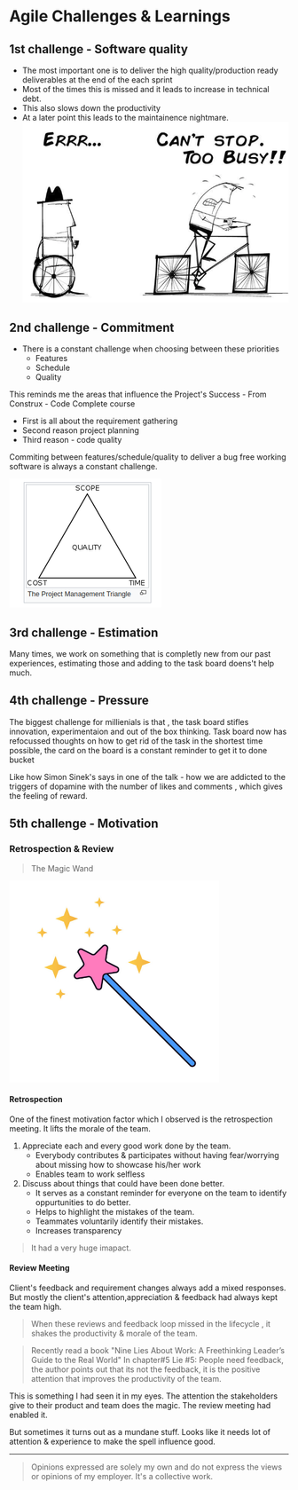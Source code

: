 # Agile Challenges & Learnings

## 1st challenge - Software quality

- The most important one is to deliver the high quality/production ready deliverables at the end of the each sprint
- Most of the times this is missed and it leads to increase in technical debt.
- This also slows down the productivity
- At a later point this leads to the maintainence nightmare.
![alt](../images/tech-debt.png)

## 2nd challenge - Commitment

- There is a constant challenge when choosing between these priorities
  - Features
  - Schedule
  - Quality

This reminds me the areas that influence the Project's Success - From Construx - Code Complete course

- First is all about the requirement gathering
- Second reason project planning
- Third reason - code quality

Commiting between features/schedule/quality to deliver a bug free working software is always a constant challenge.

![tri](../images/tri.png)

## 3rd challenge - Estimation

Many times, we work on something that is completly new from our past experiences, estimating those and adding to the task board doens't help much.

## 4th challenge - Pressure

The biggest challenge for millienials is that , the task board stifles innovation, experimentaion and out of the box
thinking. Task board now has refocussed thoughts on how to get rid of the task in the shortest time possible, the card
on the board is a constant reminder to get it to done bucket

Like how Simon Sinek's says in one of the talk - how we are addicted to the triggers of dopamine
with the number of likes and comments , which gives the feeling of reward.

## 5th challenge - Motivation

### Retrospection & Review

> The Magic Wand

![wand](../images/wand.png)

#### Retrospection

One of the finest motivation factor which I observed is the retrospection meeting.
It lifts the morale of the team.

1. Appreciate each and every good work done by the team.
    - Everybody contributes & participates without having fear/worrying about missing how to showcase his/her work
    - Enables team to work selfless
2. Discuss about things that could have been done better.
    - It serves as a constant reminder for everyone on the team to identify oppurtunities to do better.
    - Helps to highlight the mistakes of the team.
    - Teammates voluntarily identify their mistakes.
    - Increases transparency

> It had a very huge imapact.

#### Review Meeting

Client's feedback and requirement changes always add a mixed responses. But mostly the client's attention,appreciation & feedback had always kept the team high.

> When these reviews and feedback loop missed in the lifecycle , it shakes the productivity & morale of the team.

> Recently read a book "Nine Lies About Work: A Freethinking Leader’s Guide to the Real World" In chapter#5 Lie #5: People need feedback,
the author points out that its not the feedback, it is the positive attention that improves the productivity of the team.

This is something I had seen it in my eyes. The attention the stakeholders give to their product and team does the magic.
The review meeting had enabled it.

But sometimes it turns out as a mundane stuff. Looks like it needs lot of attention & experience to make the spell influence good.

-------

> Opinions expressed are solely my own and do not express the views or opinions of my employer.
> It's a collective work.